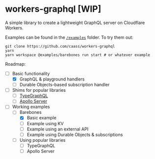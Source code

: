 # workers-graphql [WIP]

A simple library to create a lightweight GraphQL server on Cloudflare Workers.

Examples can be found in the [`/examples`](/examples) folder. To try them out:

```shell
git clone https://github.com/caass/workers-graphql
yarn
yarn workspace @examples/barebones run start # or whatever example
```

Roadmap:

- [ ] Basic functionality
  - [x] GraphQL & playground handlers
  - [ ] Durable Objects-based subscription handler
- [ ] Shims for popular libraries
  - [ ] [TypeGraphQL](https://github.com/MichalLytek/type-graphql)
  - [ ] [Apollo Server](https://github.com/apollographql/apollo-server)
- [ ] Working examples
  - [ ] Barebones
    - [x] Basic example
    - [ ] Example using KV
    - [ ] Example using an external API
    - [ ] Example using Durable Objects & subscriptions
  - [ ] Using popular libraries
    - [ ] TypeGraphQL
    - [ ] Apollo Server
